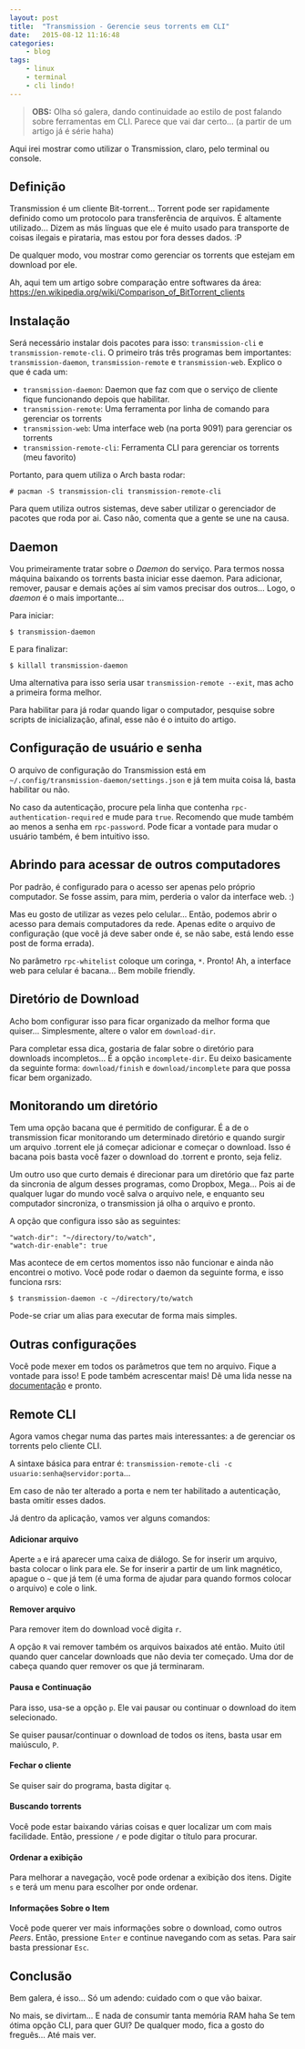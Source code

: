 ```yaml
---
layout: post
title:  "Transmission - Gerencie seus torrents em CLI"
date:   2015-08-12 11:16:48
categories:
    - blog
tags:
    - linux
    - terminal
    - cli lindo!
---
```


> **OBS:** Olha só galera, dando continuidade ao estilo de post falando sobre ferramentas em CLI. Parece que vai dar certo... (a partir de um artigo já é série haha)

Aqui irei mostrar como utilizar o Transmission, claro, pelo terminal ou console.

## Definição

Transmission é um cliente Bit-torrent... Torrent pode ser rapidamente definido como um protocolo para transferência de arquivos. É altamente utilizado... Dizem as más línguas que ele é muito usado para transporte de coisas ilegais e pirataria, mas estou por fora desses dados. :P

<!--more-->


De qualquer modo, vou mostrar como gerenciar os torrents que estejam em download por ele.

Ah, aqui tem um artigo sobre comparação entre softwares da área: https://en.wikipedia.org/wiki/Comparison_of_BitTorrent_clients

## Instalação

Será necessário instalar dois pacotes para isso: `transmission-cli` e `transmission-remote-cli`. O primeiro trás três programas bem importantes: `transmission-daemon`, `transmission-remote` e `transmission-web`. Explico o que é cada um:

- `transmission-daemon`: Daemon que faz com que o serviço de cliente fique funcionando depois que habilitar.
- `transmission-remote`: Uma ferramenta por linha de comando para gerenciar os torrents
- `transmission-web`: Uma interface web (na porta 9091) para gerenciar os torrents
- `transmission-remote-cli`: Ferramenta CLI para gerenciar os torrents (meu favorito)

Portanto, para quem utiliza o Arch basta rodar:

~~~
# pacman -S transmission-cli transmission-remote-cli
~~~

Para quem utiliza outros sistemas, deve saber utilizar o gerenciador de pacotes que roda por ai. Caso não, comenta que a gente se une na causa.

## Daemon

Vou primeiramente tratar sobre o *Daemon* do serviço. Para termos nossa máquina baixando os torrents basta iniciar esse daemon. Para adicionar, remover, pausar e demais ações aí sim vamos precisar dos outros... Logo, o *daemon* é o mais importante...

Para iniciar:

~~~
$ transmission-daemon
~~~

E para finalizar:

~~~
$ killall transmission-daemon
~~~

Uma alternativa para isso seria usar `transmission-remote --exit`, mas acho a primeira forma melhor.

Para habilitar para já rodar quando ligar o computador, pesquise sobre scripts de inicialização, afinal, esse não é o intuito do artigo.

## Configuração de usuário e senha

O arquivo de configuração do Transmission está em `~/.config/transmission-daemon/settings.json` e já tem muita coisa lá, basta habilitar ou não.

No caso da autenticação, procure pela linha que contenha `rpc-authentication-required` e mude para `true`. Recomendo que mude também ao menos a senha em `rpc-password`. Pode ficar a vontade para mudar o usuário também, é bem intuitivo isso.

## Abrindo para acessar de outros computadores

Por padrão, é configurado para o acesso ser apenas pelo próprio computador. Se fosse assim, para mim, perderia o valor da interface web. :)

Mas eu gosto de utilizar as vezes pelo celular... Então, podemos abrir o acesso para demais computadores da rede. Apenas edite o arquivo de configuração (que você já deve saber onde é, se não sabe, está lendo esse post de forma errada).

No parâmetro `rpc-whitelist` coloque um coringa, `*`. Pronto! Ah, a interface web para celular é bacana... Bem mobile friendly.

## Diretório de Download

Acho bom configurar isso para ficar organizado da melhor forma que quiser... Simplesmente, altere o valor em `download-dir`. 

Para completar essa dica, gostaria de falar sobre o diretório para downloads incompletos... É a opção `incomplete-dir`. Eu deixo basicamente da seguinte forma: `download/finish` e `download/incomplete` para que possa ficar bem organizado.

## Monitorando um diretório

Tem uma opção bacana que é permitido de configurar. É a de o transmission ficar monitorando um determinado diretório e quando surgir um arquivo .torrent ele já começar adicionar e começar o download. Isso é bacana pois basta você fazer o download do .torrent e pronto, seja feliz. 

Um outro uso que curto demais é direcionar para um diretório que faz parte da sincronia de algum desses programas, como Dropbox, Mega... Pois ai de qualquer lugar do mundo você salva o arquivo nele, e enquanto seu computador sincroniza, o transmission já olha o arquivo e pronto.

A opção que configura isso são as seguintes:

~~~
"watch-dir": "~/directory/to/watch",
"watch-dir-enable": true
~~~

Mas acontece de em certos momentos isso não funcionar e ainda não encontrei o motivo. Você pode rodar o daemon da seguinte forma, e isso funciona rsrs:

~~~
$ transmission-daemon -c ~/directory/to/watch
~~~

Pode-se criar um alias para executar de forma mais simples.

## Outras configurações

Você pode mexer em todos os parâmetros que tem no arquivo. Fique a vontade para isso! E pode também acrescentar mais! Dê uma lida nesse na [documentação](https://trac.transmissionbt.com/wiki/EditConfigFiles#Options) e pronto.

## Remote CLI

Agora vamos chegar numa das partes mais interessantes: a de gerenciar os torrents pelo cliente CLI.

A sintaxe básica para entrar é: `transmission-remote-cli -c usuario:senha@servidor:porta`...

Em caso de não ter alterado a porta e nem ter habilitado a autenticação, basta omitir esses dados.

Já dentro da aplicação, vamos ver alguns comandos:

#### Adicionar arquivo

Aperte `a` e irá aparecer uma caixa de diálogo. Se for inserir um arquivo, basta colocar o link para ele. Se for inserir a partir de um link magnético, apague o `~` que já tem (é uma forma de ajudar para quando formos colocar o arquivo) e cole o link.

#### Remover arquivo

Para remover item do download você digita `r`. 

A opção `R` vai remover também os arquivos baixados até então. Muito útil quando quer cancelar downloads que não devia ter começado. Uma dor de cabeça quando quer remover os que já terminaram.

#### Pausa e Continuação

Para isso, usa-se a opção `p`. Ele vai pausar ou continuar o download do item selecionado.

Se quiser pausar/continuar o download de todos os itens, basta usar em maiúsculo, `P`.

#### Fechar o cliente

Se quiser sair do programa, basta digitar `q`.

#### Buscando torrents

Você pode estar baixando várias coisas e quer localizar um com mais facilidade. Então, pressione `/` e pode digitar o título para procurar.

#### Ordenar a exibição

Para melhorar a navegação, você pode ordenar a exibição dos itens. Digite `s` e terá um menu para escolher por onde ordenar.

#### Informações Sobre o Item

Você pode querer ver mais informações sobre o download, como outros *Peers*. Então, pressione `Enter` e continue navegando com as setas. Para sair basta pressionar `Esc`.

## Conclusão

Bem galera, é isso... Só um adendo: cuidado com o que vão baixar.

No mais, se divirtam... E nada de consumir tanta memória RAM haha Se tem ótima opção CLI, para quer GUI? De qualquer modo, fica a gosto do freguês... Até mais ver.
